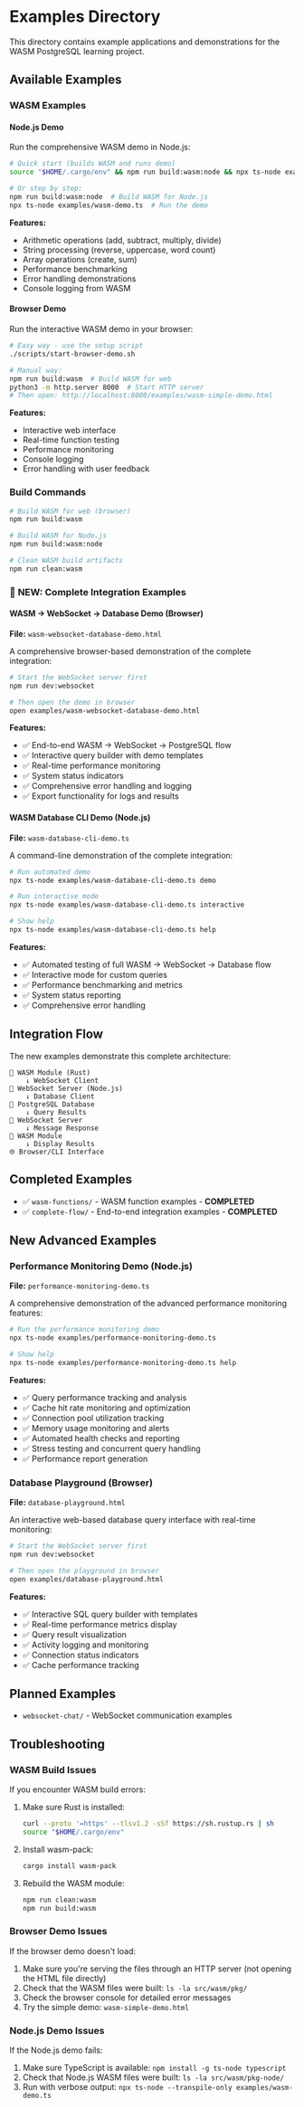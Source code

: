 # Examples Directory

This directory contains example applications and demonstrations for the WASM PostgreSQL learning project.

## Available Examples

### WASM Examples

#### Node.js Demo
Run the comprehensive WASM demo in Node.js:

```bash
# Quick start (builds WASM and runs demo)
source "$HOME/.cargo/env" && npm run build:wasm:node && npx ts-node examples/wasm-demo.ts

# Or step by step:
npm run build:wasm:node  # Build WASM for Node.js
npx ts-node examples/wasm-demo.ts  # Run the demo
```

**Features:**
- Arithmetic operations (add, subtract, multiply, divide)
- String processing (reverse, uppercase, word count)
- Array operations (create, sum)
- Performance benchmarking
- Error handling demonstrations
- Console logging from WASM

#### Browser Demo
Run the interactive WASM demo in your browser:

```bash
# Easy way - use the setup script
./scripts/start-browser-demo.sh

# Manual way:
npm run build:wasm  # Build WASM for web
python3 -m http.server 8000  # Start HTTP server
# Then open: http://localhost:8000/examples/wasm-simple-demo.html
```

**Features:**
- Interactive web interface
- Real-time function testing
- Performance monitoring
- Console logging
- Error handling with user feedback

### Build Commands

```bash
# Build WASM for web (browser)
npm run build:wasm

# Build WASM for Node.js
npm run build:wasm:node

# Clean WASM build artifacts
npm run clean:wasm
```

### 🚀 **NEW: Complete Integration Examples**

#### WASM → WebSocket → Database Demo (Browser)
**File:** `wasm-websocket-database-demo.html`

A comprehensive browser-based demonstration of the complete integration:

```bash
# Start the WebSocket server first
npm run dev:websocket

# Then open the demo in browser
open examples/wasm-websocket-database-demo.html
```

**Features:**
- ✅ End-to-end WASM → WebSocket → PostgreSQL flow
- ✅ Interactive query builder with demo templates
- ✅ Real-time performance monitoring
- ✅ System status indicators
- ✅ Comprehensive error handling and logging
- ✅ Export functionality for logs and results

#### WASM Database CLI Demo (Node.js)
**File:** `wasm-database-cli-demo.ts`

A command-line demonstration of the complete integration:

```bash
# Run automated demo
npx ts-node examples/wasm-database-cli-demo.ts demo

# Run interactive mode
npx ts-node examples/wasm-database-cli-demo.ts interactive

# Show help
npx ts-node examples/wasm-database-cli-demo.ts help
```

**Features:**
- ✅ Automated testing of full WASM → WebSocket → Database flow
- ✅ Interactive mode for custom queries
- ✅ Performance benchmarking and metrics
- ✅ System status reporting
- ✅ Comprehensive error handling

## Integration Flow

The new examples demonstrate this complete architecture:

```
🦀 WASM Module (Rust)
    ↓ WebSocket Client
🔌 WebSocket Server (Node.js)
    ↓ Database Client
🐘 PostgreSQL Database
    ↓ Query Results
🔌 WebSocket Server
    ↓ Message Response
🦀 WASM Module
    ↓ Display Results
🌐 Browser/CLI Interface
```

## Completed Examples

- ✅ `wasm-functions/` - WASM function examples - **COMPLETED**
- ✅ `complete-flow/` - End-to-end integration examples  - **COMPLETED**

## New Advanced Examples

### Performance Monitoring Demo (Node.js)
**File:** `performance-monitoring-demo.ts`

A comprehensive demonstration of the advanced performance monitoring features:

```bash
# Run the performance monitoring demo
npx ts-node examples/performance-monitoring-demo.ts

# Show help
npx ts-node examples/performance-monitoring-demo.ts help
```

**Features:**
- ✅ Query performance tracking and analysis
- ✅ Cache hit rate monitoring and optimization
- ✅ Connection pool utilization tracking
- ✅ Memory usage monitoring and alerts
- ✅ Automated health checks and reporting
- ✅ Stress testing and concurrent query handling
- ✅ Performance report generation

### Database Playground (Browser)
**File:** `database-playground.html`

An interactive web-based database query interface with real-time monitoring:

```bash
# Start the WebSocket server first
npm run dev:websocket

# Then open the playground in browser
open examples/database-playground.html
```

**Features:**
- ✅ Interactive SQL query builder with templates
- ✅ Real-time performance metrics display
- ✅ Query result visualization
- ✅ Activity logging and monitoring
- ✅ Connection status indicators
- ✅ Cache performance tracking

## Planned Examples

- `websocket-chat/` - WebSocket communication examples

## Troubleshooting

### WASM Build Issues
If you encounter WASM build errors:

1. Make sure Rust is installed:
   ```bash
   curl --proto '=https' --tlsv1.2 -sSf https://sh.rustup.rs | sh
   source "$HOME/.cargo/env"
   ```

2. Install wasm-pack:
   ```bash
   cargo install wasm-pack
   ```

3. Rebuild the WASM module:
   ```bash
   npm run clean:wasm
   npm run build:wasm
   ```

### Browser Demo Issues
If the browser demo doesn't load:

1. Make sure you're serving the files through an HTTP server (not opening the HTML file directly)
2. Check that the WASM files were built: `ls -la src/wasm/pkg/`
3. Check the browser console for detailed error messages
4. Try the simple demo: `wasm-simple-demo.html`

### Node.js Demo Issues
If the Node.js demo fails:

1. Make sure TypeScript is available: `npm install -g ts-node typescript`
2. Check that Node.js WASM files were built: `ls -la src/wasm/pkg-node/`
3. Run with verbose output: `npx ts-node --transpile-only examples/wasm-demo.ts`